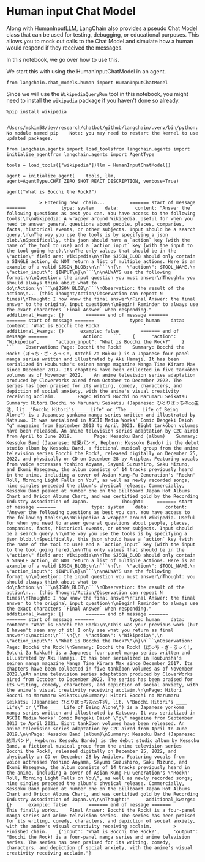 Human input Chat Model
======================

Along with HumanInputLLM, LangChain also provides a pseudo Chat Model class that can be used for testing, debugging, or educational purposes. This allows you to mock out calls to the Chat Model and simulate how a human would respond if they received the messages.

In this notebook, we go over how to use this.

We start this with using the HumanInputChatModel in an agent.

    from langchain.chat_models.human import HumanInputChatModel

Since we will use the `WikipediaQueryRun` tool in this notebook, you might need to install the `wikipedia` package if you haven't done so already.

    %pip install wikipedia

        /Users/mskim58/dev/research/chatbot/github/langchain/.venv/bin/python: No module named pip    Note: you may need to restart the kernel to use updated packages.

    from langchain.agents import load_toolsfrom langchain.agents import initialize_agentfrom langchain.agents import AgentType

    tools = load_tools(["wikipedia"])llm = HumanInputChatModel()

    agent = initialize_agent(    tools, llm, agent=AgentType.CHAT_ZERO_SHOT_REACT_DESCRIPTION, verbose=True)

    agent("What is Bocchi the Rock?")

                > Entering new  chain...         ======= start of message =======             type: system    data:      content: "Answer the following questions as best you can. You have access to the following tools:\n\nWikipedia: A wrapper around Wikipedia. Useful for when you need to answer general questions about people, places, companies, facts, historical events, or other subjects. Input should be a search query.\n\nThe way you use the tools is by specifying a json blob.\nSpecifically, this json should have a `action` key (with the name of the tool to use) and a `action_input` key (with the input to the tool going here).\n\nThe only values that should be in the \"action\" field are: Wikipedia\n\nThe $JSON_BLOB should only contain a SINGLE action, do NOT return a list of multiple actions. Here is an example of a valid $JSON_BLOB:\n\n```\n{\n  \"action\": $TOOL_NAME,\n  \"action_input\": $INPUT\n}\n```\n\nALWAYS use the following format:\n\nQuestion: the input question you must answer\nThought: you should always think about what to do\nAction:\n```\n$JSON_BLOB\n```\nObservation: the result of the action\n... (this Thought/Action/Observation can repeat N times)\nThought: I now know the final answer\nFinal Answer: the final answer to the original input question\n\nBegin! Reminder to always use the exact characters `Final Answer` when responding."      additional_kwargs: {}        ======= end of message =======                  ======= start of message =======             type: human    data:      content: 'What is Bocchi the Rock?                '      additional_kwargs: {}      example: false        ======= end of message =======             Action:    ```    {      "action": "Wikipedia",      "action_input": "What is Bocchi the Rock?"    }    ```    Observation: Page: Bocchi the Rock!    Summary: Bocchi the Rock! (ぼっち・ざ・ろっく!, Botchi Za Rokku!) is a Japanese four-panel manga series written and illustrated by Aki Hamaji. It has been serialized in Houbunsha's seinen manga magazine Manga Time Kirara Max since December 2017. Its chapters have been collected in five tankōbon volumes as of November 2022.    An anime television series adaptation produced by CloverWorks aired from October to December 2022. The series has been praised for its writing, comedy, characters, and depiction of social anxiety, with the anime's visual creativity receiving acclaim.        Page: Hitori Bocchi no Marumaru Seikatsu    Summary: Hitori Bocchi no Marumaru Seikatsu (Japanese: ひとりぼっちの○○生活, lit. "Bocchi Hitori's ____ Life" or "The ____ Life of Being Alone") is a Japanese yonkoma manga series written and illustrated by Katsuwo. It was serialized in ASCII Media Works' Comic Dengeki Daioh "g" magazine from September 2013 to April 2021. Eight tankōbon volumes have been released. An anime television series adaptation by C2C aired from April to June 2019.        Page: Kessoku Band (album)    Summary: Kessoku Band (Japanese: 結束バンド, Hepburn: Kessoku Bando) is the debut studio album by Kessoku Band, a fictional musical group from the anime television series Bocchi the Rock!, released digitally on December 25, 2022, and physically on CD on December 28 by Aniplex. Featuring vocals from voice actresses Yoshino Aoyama, Sayumi Suzushiro, Saku Mizuno, and Ikumi Hasegawa, the album consists of 14 tracks previously heard in the anime, including a cover of Asian Kung-Fu Generation's "Rockn' Roll, Morning Light Falls on You", as well as newly recorded songs; nine singles preceded the album's physical release. Commercially, Kessoku Band peaked at number one on the Billboard Japan Hot Albums Chart and Oricon Albums Chart, and was certified gold by the Recording Industry Association of Japan.            Thought:     ======= start of message =======             type: system    data:      content: "Answer the following questions as best you can. You have access to the following tools:\n\nWikipedia: A wrapper around Wikipedia. Useful for when you need to answer general questions about people, places, companies, facts, historical events, or other subjects. Input should be a search query.\n\nThe way you use the tools is by specifying a json blob.\nSpecifically, this json should have a `action` key (with the name of the tool to use) and a `action_input` key (with the input to the tool going here).\n\nThe only values that should be in the \"action\" field are: Wikipedia\n\nThe $JSON_BLOB should only contain a SINGLE action, do NOT return a list of multiple actions. Here is an example of a valid $JSON_BLOB:\n\n```\n{\n  \"action\": $TOOL_NAME,\n  \"action_input\": $INPUT\n}\n```\n\nALWAYS use the following format:\n\nQuestion: the input question you must answer\nThought: you should always think about what to do\nAction:\n```\n$JSON_BLOB\n```\nObservation: the result of the action\n... (this Thought/Action/Observation can repeat N times)\nThought: I now know the final answer\nFinal Answer: the final answer to the original input question\n\nBegin! Reminder to always use the exact characters `Final Answer` when responding."      additional_kwargs: {}        ======= end of message =======                  ======= start of message =======             type: human    data:      content: "What is Bocchi the Rock?\n\nThis was your previous work (but I haven't seen any of it! I only see what you return as final answer):\nAction:\n```\n{\n  \"action\": \"Wikipedia\",\n  \"action_input\": \"What is Bocchi the Rock?\"\n}\n```\nObservation: Page: Bocchi the Rock!\nSummary: Bocchi the Rock! (ぼっち・ざ・ろっく!, Botchi Za Rokku!) is a Japanese four-panel manga series written and illustrated by Aki Hamaji. It has been serialized in Houbunsha's seinen manga magazine Manga Time Kirara Max since December 2017. Its chapters have been collected in five tankōbon volumes as of November 2022.\nAn anime television series adaptation produced by CloverWorks aired from October to December 2022. The series has been praised for its writing, comedy, characters, and depiction of social anxiety, with the anime's visual creativity receiving acclaim.\n\nPage: Hitori Bocchi no Marumaru Seikatsu\nSummary: Hitori Bocchi no Marumaru Seikatsu (Japanese: ひとりぼっちの○○生活, lit. \"Bocchi Hitori's ____ Life\" or \"The ____ Life of Being Alone\") is a Japanese yonkoma manga series written and illustrated by Katsuwo. It was serialized in ASCII Media Works' Comic Dengeki Daioh \"g\" magazine from September 2013 to April 2021. Eight tankōbon volumes have been released. An anime television series adaptation by C2C aired from April to June 2019.\n\nPage: Kessoku Band (album)\nSummary: Kessoku Band (Japanese: 結束バンド, Hepburn: Kessoku Bando) is the debut studio album by Kessoku Band, a fictional musical group from the anime television series Bocchi the Rock!, released digitally on December 25, 2022, and physically on CD on December 28 by Aniplex. Featuring vocals from voice actresses Yoshino Aoyama, Sayumi Suzushiro, Saku Mizuno, and Ikumi Hasegawa, the album consists of 14 tracks previously heard in the anime, including a cover of Asian Kung-Fu Generation's \"Rockn' Roll, Morning Light Falls on You\", as well as newly recorded songs; nine singles preceded the album's physical release. Commercially, Kessoku Band peaked at number one on the Billboard Japan Hot Albums Chart and Oricon Albums Chart, and was certified gold by the Recording Industry Association of Japan.\n\n\nThought:"      additional_kwargs: {}      example: false        ======= end of message =======             This finally works.    Final Answer: Bocchi the Rock! is a four-panel manga series and anime television series. The series has been praised for its writing, comedy, characters, and depiction of social anxiety, with the anime's visual creativity receiving acclaim.        > Finished chain.    {'input': 'What is Bocchi the Rock?',     'output': "Bocchi the Rock! is a four-panel manga series and anime television series. The series has been praised for its writing, comedy, characters, and depiction of social anxiety, with the anime's visual creativity receiving acclaim."}